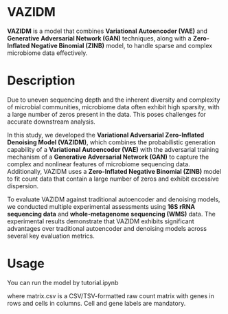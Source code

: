 # VAZIDM
**VAZIDM** is a model that combines **Variational Autoencoder (VAE)** and **Generative Adversarial Network (GAN)** techniques, along with a **Zero-Inflated Negative Binomial (ZINB)** model, to handle sparse and complex microbiome data effectively.

# Description
Due to uneven sequencing depth and the inherent diversity and complexity of microbial communities, microbiome data often exhibit high sparsity, with a large number of zeros present in the data. This poses challenges for accurate downstream analysis.

In this study, we developed the **Variational Adversarial Zero-Inflated Denoising Model (VAZIDM)**, which combines the probabilistic generation capability of a **Variational Autoencoder (VAE)** with the adversarial training mechanism of a **Generative Adversarial Network (GAN)** to capture the complex and nonlinear features of microbiome sequencing data. Additionally, VAZIDM uses a **Zero-Inflated Negative Binomial (ZINB)** model to fit count data that contain a large number of zeros and exhibit excessive dispersion.

To evaluate VAZIDM against traditional autoencoder and denoising models, we conducted multiple experimental assessments using **16S rRNA sequencing data** and **whole-metagenome sequencing (WMS)** data. The experimental results demonstrate that VAZIDM exhibits significant advantages over traditional autoencoder and denoising models across several key evaluation metrics.

# Usage
You can run the model by tutorial.ipynb



where matrix.csv is a CSV/TSV-formatted raw count matrix with genes in rows and cells in columns. Cell and gene labels are mandatory.
